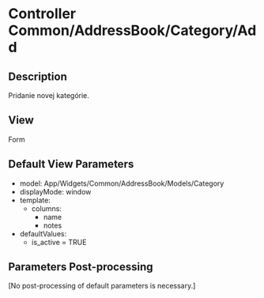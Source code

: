 # Controller Common/AddressBook/Category/Add

## Description

Pridanie novej kategórie.

## View

Form

## Default View Parameters

* model: App/Widgets/Common/AddressBook/Models/Category
* displayMode: window
* template:
  * columns:
    * name
    * notes
* defaultValues:
  * is_active = TRUE

## Parameters Post-processing
  [No post-processing of default parameters is necessary.]